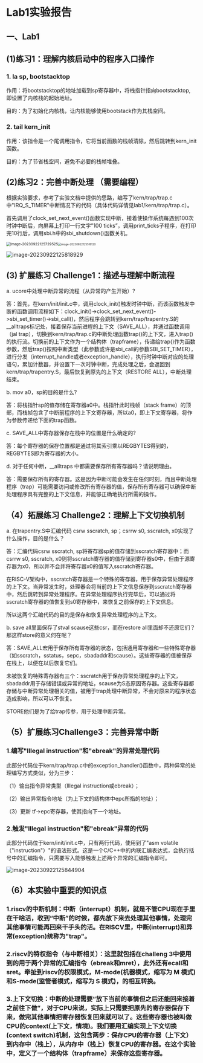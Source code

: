 # Lab1实验报告


## 一、Lab1
## (1)练习1：理解内核启动中的程序入口操作

### 1. la sp, bootstacktop
作用：将bootstacktop的地址加载到sp寄存器中，将栈指针指向bootstacktop, 即设置了内核栈的起始地址。

目的：为了初始化内核栈，让内核能够使用bootstack作为其栈空间。

### 2. tail kern_init

作用：该指令是一个尾调用指令，它将当前函数的栈帧清除，然后跳转到kern_init函数。

目的：为了节省栈空间，避免不必要的栈帧堆叠。

## (2)练习2：完善中断处理 （需要编程）
根据实验要求，参考了实验文档中提供的思路，编写了kern/trap/trap.c中"IRQ_S_TIMER"中断情况下的代码（具体代码详情见lab1/kern/trap/trap.c）。

首先调用了clock_set_next_event()函数实现中断，接着使操作系统每遇到100次时钟中断后，向屏幕上打印一行文字”100 ticks”，调用print_ticks子程序，在打印完10行后，调用sbi.h中的sbi_shutdown()函数关机。

<img src="C:\Users\复活少年\AppData\Roaming\Typora\typora-user-images\image-20230922125729525.png" alt="image-20230922125729525" style="zoom: 67%;" /><img src="C:\Users\复活少年\AppData\Roaming\Typora\typora-user-images\image-20230922125518120.png" alt="image-20230922125518120" style="zoom:50%;" />

![image-20230922125818929](C:\Users\复活少年\AppData\Roaming\Typora\typora-user-images\image-20230922125818929.png)

## (3) 扩展练习 Challenge1：描述与理解中断流程

a. ucore中处理中断异常的流程（从异常的产生开始）?

答：首先，在kern/init/init.c中，调用clock_init()触发时钟中断，而该函数触发中断的函数调用流程如下：clock_init()->clock_set_next_event()->sbi_set_timer()->sbi_call()，然后程序会跳转到kern/trap/trapentry.S的__alltraps标记处，接着保存当前进程的上下文（SAVE_ALL），并通过函数调用（jal trap），切换到kern/trap/trap.c的中断处理函数trap()的上下文，进入trap()的执行流。切换前的上下文作为一个结构体（trapframe），传递给trap()作为函数参数，然后trap()按照中断类型（此参数或许是sbi_call的参数SBI_SET_TIMER），进行分发（interrupt_handle或者exception_handle），执行时钟中断对应的处理语句，累加计数器，并设置下一次时钟中断，完成处理之后，会返回到kern/trap/trapentry.S，最后恢复到原先的上下文（RESTORE ALL），中断处理结束。

b. mov a0，sp的目的是什么?

答：将栈指针sp的值存储在寄存器a0中。栈指针此时栈帧（stack frame）的顶部，而栈帧包含了中断前程序的上下文寄存器，所以a0，即上下文寄存器，将作为参数传递给下面的trap函数。

c. SAVE_ALL中寄存器保存在栈中的位置是什么确定的?

答：每个寄存器的保存位置都是通过将其索引乘以REGBYTES得到的，REGBYTES即为寄存器的大小。

d. 对于任何中断，__alltraps 中都需要保存所有寄存器吗？请说明理由。

答：需要保存所有的寄存器。这是因为中断可能会发生在任何时刻，而且中断处理程序（trap）可能需要访问或修改所有寄存器的值，保存所有寄存器可以确保中断处理程序具有完整的上下文信息，并能够正确地执行所需的操作。

## （4）拓展练习 Challenge2：理解上下文切换机制
a. 在trapentry.S中汇编代码 csrw sscratch, sp；csrrw s0, sscratch, x0实现了什么操作，目的是什么？

答：汇编代码csrw sscratch, sp将寄存器sp的值存储到sscratch寄存器中；而csrrw s0, sscratch, x0则将sscratch寄存器的值存储到寄存器s0中，但由于源寄存器为x0，所以并不会并将寄存器x0的值写入sscratch寄存器。

在RISC-V架构中，sscratch寄存器是一个特殊的寄存器，用于保存异常处理程序的上下文。当异常发生时，处理器会将当前的上下文信息保存到sscratch寄存器中，然后跳转到异常处理程序。在异常处理程序执行完毕后，可以通过将sscratch寄存器的值恢复到s0寄存器中，来恢复之前保存的上下文信息。

所以这两个汇编代码的目的是保存和恢复异常处理程序的上下文。

b. save all里面保存了stval scause这些csr，而在restore all里面却不还原它们？那这样store的意义何在呢？

答：SAVE_ALL宏用于保存所有寄存器的状态，包括通用寄存器和一些特殊寄存器（如sscratch，sstatus，sepc，sbadaddr和scause）。这些寄存器的值被保存在栈上，以便在以后恢复它们。

未被恢复的特殊寄存器有三个：sscratch用于保存异常处理程序的上下文，sbadaddr用于存储错误或异常的地址，scause为S态原因寄存器。这些寄存器都存储与中断异常处理相关的值，被用于trap处理中断异常，不会对原来的程序状态造成影响，所以可以不恢复。

STORE他们是为了给trap传参，用于处理中断异常。

## （5）扩展练习Challenge3：完善异常中断
### 1.编写"Illegal instruction"和"ebreak"的异常处理代码
此部分代码位于kern/trap/trap.c中的exception_handler()函数中，两种异常的处理编写方式类似，分为三步：

（1）输出指令异常类型（Illegal instruction或ebreak）；

（2）输出异常指令地址（为上下文的结构体中epc所指的地址）；

（3）更新 tf->epc寄存器，使其指向下一个地址。

### 2.触发"Illegal instruction"和"ebreak"异常的代码
此部分代码位于kern/init/init.c中，只有两行代码，使用到了"asm volatile （"instruction"）"的语法形式。这是一个C/C++中的内联汇编表达式，会执行括号中的汇编指令，只需要写入能够触发上述两个异常的汇编指令即可。

![image-20230922125844904](C:\Users\复活少年\AppData\Roaming\Typora\typora-user-images\image-20230922125844904.png)

## （6）本实验中重要的知识点

### 1.riscv的中断机制：中断（interrupt）机制，就是不管CPU现在手里在干啥活，收到“中断”的时候，都先放下来去处理其他事情，处理完其他事情可能再回来干手头的活。在RISCV里，中断(interrupt)和异常(exception)统称为"trap"。
### 2.riscv的特权指令（与中断相关）：这里就包括在challeng 3中使用到的用于两个异常的汇编指令（ebreak和mret），此外还有ecall和sret。牵扯到riscv的权限模式，M-mode(机器模式，缩写为 M 模式)和S-mode(监管者模式，缩写为 S 模式)，的相互转换。
### 3.上下文切换：中断的处理需要“放下当前的事情但之后还能回来接着之前往下做”，对于CPU来说，实际上只需要把原先的寄存器保存下来，做完其他事情把寄存器恢复回来就可以了。这些寄存器也被叫做CPU的context(上下文，情境)。我们要用汇编实现上下文切换(context switch)机制，这包含两步：保存CPU的寄存器（上下文）到内存中（栈上），从内存中（栈上）恢复CPU的寄存器。在这个实验中，定义了一个结构体（trapframe）来保存这些寄存器。
